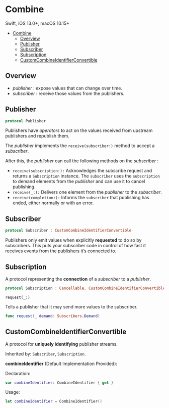 # Combine

Swift, iOS 13.0+, macOS 10.15+

- [Combine](#combine)
  - [Overview](#overview)
  - [Publisher](#publisher)
  - [Subscriber](#subscriber)
  - [Subscription](#subscription)
  - [CustomCombineIdentifierConvertible](#customcombineidentifierconvertible)

## Overview

- *publisher* : expose values that can change over time.
- *subscriber* : receive those values from the publishers.

## Publisher

```swift
protocol Publisher
```

Publishers have *operators* to act on the values received from upstream publishers and republish them.

The *publisher* implements the `receive(subscriber:)` method to accept a *subscriber*.

After this, the *publisher* can call the following methods on the *subscriber* :

- `receive(subscription:):` Acknowledges the subscribe request and returns a `Subscription` instance. The `subscriber` uses the `subscription` to demand elements from the *publisher* and can use it to cancel publishing.
- `receive(_:):` Delivers one element from the *publisher* to the *subscriber*.
- `receive(completion:):` Informs the `subscriber` that publishing has ended, either normally or with an error.

## Subscriber

```swift
protocol Subscriber : CustomCombineIdentifierConvertible
```

Publishers only emit values when explicitly **requested** to do so by subscribers. This puts your subscriber code in control of how fast it receives events from the publishers it’s connected to.

## Subscription

A protocol representing the **connection** of a *subscriber* to a *publisher*.

```swift
protocol Subscription : Cancellable, CustomCombineIdentifierConvertible
```

`request(_:)`

Tells a publisher that it may send more values to the subscriber.

```swift
func request(_ demand: Subscribers.Demand)
```

## CustomCombineIdentifierConvertible

A protocol for **uniquely identifying** publisher streams.

Inherited by: `Subscriber`, `Subscription`.

**combineIdentifier** (Default Implementation Provided):

Declaration:

```swift
var combineIdentifier: CombineIdentifier { get }
```

Usage:

```swift
let combineIdentifier = CombineIdentifier()
```
